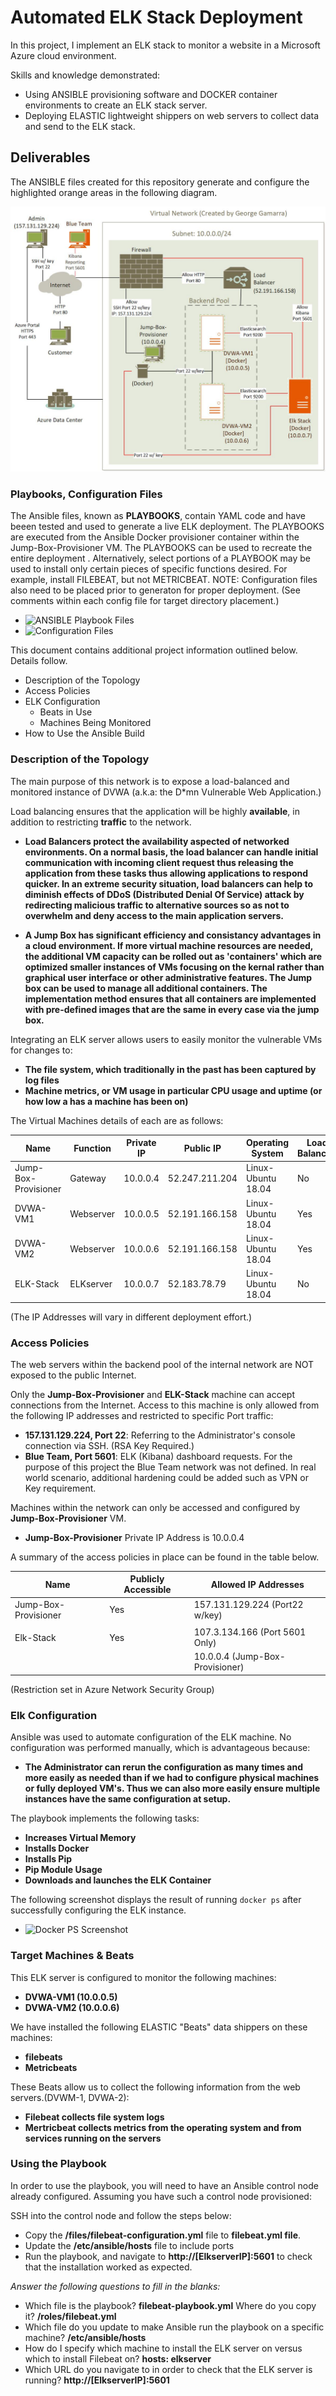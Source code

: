 # Automated ELK Stack Deployment
In this project, I implement an ELK stack to monitor a website in a Microsoft Azure cloud environment. 

Skills and knowledge demonstrated:
- Using ANSIBLE provisioning software and DOCKER container environments to create an ELK stack server.
- Deploying ELASTIC lightweight shippers on web servers to collect data and send to the ELK stack.

## Deliverables
The ANSIBLE files created for this repository generate and configure the highlighted orange areas in the following diagram.

![ Deployment Architecture](./diagrams/NetworkDiagram-ELK.jpg)

### Playbooks, Configuration Files
The Ansible files, known as **PLAYBOOKS**, contain YAML code and have beeen tested and used to generate a live ELK deployment.  The PLAYBOOKS are executed from the Ansible Docker provisioner container within the Jump-Box-Provisioner VM.  The PLAYBOOKS can be used to recreate the entire deployment . Alternatively, select portions of a PLAYBOOK may be used to install only certain pieces of specific functions desired.  For example, install FILEBEAT, but not METRICBEAT.  NOTE: Configuration files also need to be placed prior to generaton for proper deployment. (See comments within each config file for target directory placement.)

- ![ANSIBLE Playbook Files](./ansible/filebeat-playbook.yml)
- ![Configuration Files](./ansible/filebeat-playbook.yml)

This document contains additional project information outlined below. Details follow.
- Description of the Topology
- Access Policies
- ELK Configuration
  - Beats in Use
  - Machines Being Monitored
- How to Use the Ansible Build

### Description of the Topology

The main purpose of this network is to expose a load-balanced and monitored instance of DVWA (a.k.a: the D*mn Vulnerable Web Application.)

Load balancing ensures that the application will be highly **available**, in addition to restricting **traffic** to the network.

- **Load Balancers protect the availability aspected of networked environments. On a normal basis, the load balancer can handle initial communication with incoming client request thus releasing the application from these tasks thus allowing applications to respond quicker.  In an extreme security situation, load balancers can help to diminish effects of DDoS (Distributed Denial Of Service) attack by redirecting malicious traffic to alternative sources so as not to overwhelm and deny access to the main application servers.** 

- **A Jump Box has significant efficiency and consistancy advantages in a cloud environment.  If more virtual machine resources are needed, the additional VM capacity can be rolled out as 'containers' which are optimized smaller instances of VMs focusing on the kernal rather than graphical user interface or other administrative features.  The Jump box can be used to manage all additional containers.  The implementation method ensures that all containers are implemented with pre-defined images that are the same in every case via the jump box.**

Integrating an ELK server allows users to easily monitor the vulnerable VMs for changes to:
- **The file system, which traditionally in the past has been captured by log files**
- **Machine metrics, or VM usage in particular CPU usage and uptime (or how low a has a machine has been on)**

The Virtual Machines details of each are as follows:

|         Name         | Function  | Private IP |    Public IP   |  Operating System  | Load Balanced |
|----------------------|-----------|------------|----------------|--------------------|---------------|
| Jump-Box-Provisioner | Gateway   |  10.0.0.4  | 52.247.211.204 | Linux-Ubuntu 18.04 |      No       |
| DVWA-VM1             | Webserver |  10.0.0.5  | 52.191.166.158 | Linux-Ubuntu 18.04 |      Yes      |
| DVWA-VM2             | Webserver |  10.0.0.6  | 52.191.166.158 | Linux-Ubuntu 18.04 |      Yes      |
| ELK-Stack            | ELKserver |  10.0.0.7  | 52.183.78.79   | Linux-Ubuntu 18.04 |      No       |

(The IP Addresses will vary in different deployment effort.)

### Access Policies

The web servers within the backend pool of the internal network are NOT exposed to the public Internet. 

Only the **Jump-Box-Provisioner** and **ELK-Stack** machine can accept connections from the Internet. Access to this machine is only allowed from the following IP addresses and restricted to specific Port traffic:
- **157.131.129.224, Port 22**: Referring to the Administrator's console connection via SSH.  (RSA Key Required.)
- **Blue Team, Port 5601**:  ELK (Kibana) dashboard requests.  For the purpose of this project the Blue Team network was not defined.  In real world scenario, additional hardening could be added such as VPN or Key requirement.

Machines within the network can only be accessed and configured by **Jump-Box-Provisioner** VM.
- **Jump-Box-Provisioner** Private IP Address is 10.0.0.4

A summary of the access policies in place can be found in the table below.

| Name                 | Publicly Accessible |      Allowed IP Addresses      |
|----------------------|---------------------|--------------------------------|
| Jump-Box-Provisioner | Yes                 | 157.131.129.224 (Port22 w/key) |
|                      |                     |                      |
| Elk-Stack            | Yes                 | 107.3.134.166 (Port 5601 Only) |
|                      |                     | 10.0.0.4 (Jump-Box-Provisioner)|

(Restriction set in Azure Network Security Group)

### Elk Configuration

Ansible was used to automate configuration of the ELK machine. No configuration was performed manually, which is advantageous because:
- **The Administrator can rerun the configuration as many times and more easily as needed than if we had to configure physical machines or fully deployed VM's.  Thus we can also more easily ensure multiple instances have the same configuration at setup.**

The playbook implements the following tasks:
- **Increases Virtual Memory**
- **Installs Docker**
- **Installs Pip**
- **Pip Module Usage**
- **Downloads and launches the ELK Container**

The following screenshot displays the result of running `docker ps` after successfully configuring the ELK instance.

- ![Docker PS Screenshot](./diagrams/docker_ps_output.png)

### Target Machines & Beats
This ELK server is configured to monitor the following machines:
- **DVWA-VM1 (10.0.0.5)**
- **DVWA-VM2 (10.0.0.6)**

We have installed the following ELASTIC "Beats" data shippers on these machines:
- **filebeats**
- **Metricbeats**

These Beats allow us to collect the following information from the web servers.(DVWM-1, DVWA-2):
- **Filebeat collects file system logs**
- **Mertricbeat collects metrics from the operating system and from services running on the servers** 

### Using the Playbook
In order to use the playbook, you will need to have an Ansible control node already configured. Assuming you have such a control node provisioned: 

SSH into the control node and follow the steps below:
- Copy the **/files/filebeat-configuration.yml** file to **filebeat.yml file**.
- Update the **/etc/ansible/hosts** file to include ports
- Run the playbook, and navigate to **http://[ElkserverIP]:5601** to check that the installation worked as expected.

_Answer the following questions to fill in the blanks:_
- Which file is the playbook? **filebeat-playbook.yml** Where do you copy it? **/roles/filebeat.yml**
- Which file do you update to make Ansible run the playbook on a specific machine? **/etc/ansible/hosts**
- How do I specify which machine to install the ELK server on versus which to install Filebeat on? **hosts: elkserver**
- Which URL do you navigate to in order to check that the ELK server is running? **http://[ElkserverIP]:5601**
